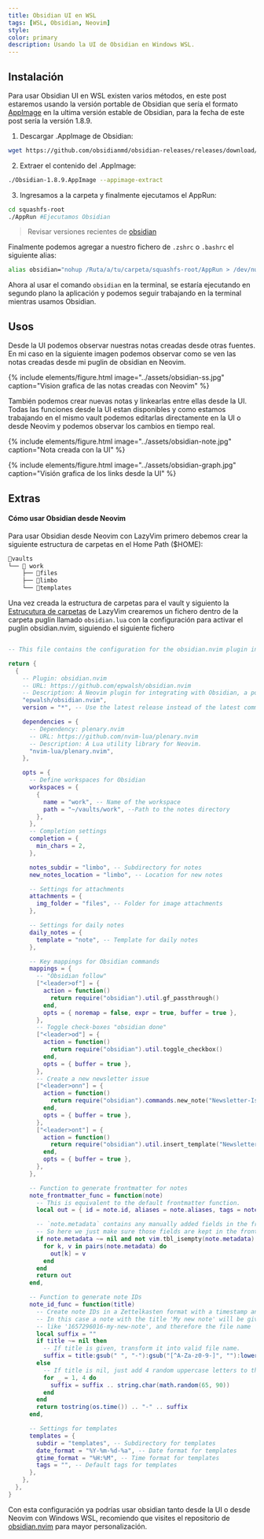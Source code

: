 ```yaml
---
title: Obsidian UI en WSL
tags: [WSL, Obsidian, Neovim]
style: 
color: primary
description: Usando la UI de Obsidian en Windows WSL.
---
```

## Instalación

Para usar Obsidian UI en WSL existen varios métodos, en este post estaremos usando la versión portable de Obsidian que sería el formato [AppImage](https://appimage.org/) en la ultima versión estable de Obsidian, para la fecha de este post sería la versión 1.8.9.

1. Descargar .AppImage de Obsidian:
```bash
wget https://github.com/obsidianmd/obsidian-releases/releases/download/v1.8.9/Obsidian-1.8.9.AppImage
```

2. Extraer el contenido del .AppImage:
```bash
./Obsidian-1.8.9.AppImage --appimage-extract
```

3. Ingresamos a la carpeta y finalmente ejecutamos el AppRun:
```bash
cd squashfs-root
./AppRun #Ejecutamos Obsidian
```

> Revisar versiones recientes de [obsidian](https://github.com/obsidianmd/obsidian-releases) 


Finalmente podemos agregar a nuestro fichero de `.zshrc` o `.bashrc` el siguiente alias: 
```bash
alias obsidian="nohup /Ruta/a/tu/carpeta/squashfs-root/AppRun > /dev/null 2>&1 &"
```

Ahora al usar el comando `obsidian` en la terminal, se estaría ejecutando en segundo plano la aplicación y podemos seguir trabajando en la terminal mientras usamos Obsidian.

## Usos
Desde la UI podemos observar nuestras notas creadas desde otras fuentes. En mi caso en la siguiente imagen podemos observar como se ven las notas creadas desde mi puglin de obsidian en Neovim.

{% include elements/figure.html image="../assets/obsidian-ss.jpg" caption="Vision grafica de las notas creadas con Neovim" %}

También podemos crear nuevas notas y linkearlas entre ellas desde la UI. Todas las funciones desde la UI estan disponibles y como estamos trabajando en el mismo vault podemos editarlas directamente en la UI o desde Neovim y podemos observar los cambios en tiempo real.


{% include elements/figure.html image="../assets/obsidian-note.jpg" caption="Nota creada con la UI" %}

{% include elements/figure.html image="../assets/obsidian-graph.jpg" caption="Visión grafica de los links desde la UI" %}

## Extras
#### Cómo usar Obsidian desde Neovim
Para usar Obsidian desde Neovim con LazyVim primero debemos crear la siguiente estructura de carpetas en el Home Path ($HOME):
```Bash
📁vaults
└── 📁 work
    ├── 📁files
    ├── 📁limbo
    └── 📁templates
```

Una vez creada la estructura de carpetas para el vault y siguiento la [Estrucutura de carpetas](https://www.lazyvim.org/configuration) de LazyVim crearemos un fichero dentro de la carpeta puglin llamado `obsidian.lua` con la configuración para activar el puglin obsidian.nvim, siguiendo el siguiente fichero
```lua

-- This file contains the configuration for the obsidian.nvim plugin in Neovim.

return {
  {
    -- Plugin: obsidian.nvim
    -- URL: https://github.com/epwalsh/obsidian.nvim
    -- Description: A Neovim plugin for integrating with Obsidian, a powerful knowledge base that works on top of a local folder of plain text Markdown files.
    "epwalsh/obsidian.nvim",
    version = "*", -- Use the latest release instead of the latest commit (recommended)

    dependencies = {
      -- Dependency: plenary.nvim
      -- URL: https://github.com/nvim-lua/plenary.nvim
      -- Description: A Lua utility library for Neovim.
      "nvim-lua/plenary.nvim",
    },

    opts = {
      -- Define workspaces for Obsidian
      workspaces = {
        {
          name = "work", -- Name of the workspace
          path = "~/vaults/work", --Path to the notes directory
        },
      },
      -- Completion settings
      completion = {
        min_chars = 2,
      },

      notes_subdir = "limbo", -- Subdirectory for notes
      new_notes_location = "limbo", -- Location for new notes

      -- Settings for attachments
      attachments = {
        img_folder = "files", -- Folder for image attachments
      },

      -- Settings for daily notes
      daily_notes = {
        template = "note", -- Template for daily notes
      },

      -- Key mappings for Obsidian commands
      mappings = {
        -- "Obsidian follow"
        ["<leader>of"] = {
          action = function()
            return require("obsidian").util.gf_passthrough()
          end,
          opts = { noremap = false, expr = true, buffer = true },
        },
        -- Toggle check-boxes "obsidian done"
        ["<leader>od"] = {
          action = function()
            return require("obsidian").util.toggle_checkbox()
          end,
          opts = { buffer = true },
        },
        -- Create a new newsletter issue
        ["<leader>onn"] = {
          action = function()
            return require("obsidian").commands.new_note("Newsletter-Issue")
          end,
          opts = { buffer = true },
        },
        ["<leader>ont"] = {
          action = function()
            return require("obsidian").util.insert_template("Newsletter-Issue")
          end,
          opts = { buffer = true },
        },
      },

      -- Function to generate frontmatter for notes
      note_frontmatter_func = function(note)
        -- This is equivalent to the default frontmatter function.
        local out = { id = note.id, aliases = note.aliases, tags = note.tags }

        -- `note.metadata` contains any manually added fields in the frontmatter.
        -- So here we just make sure those fields are kept in the frontmatter.
        if note.metadata ~= nil and not vim.tbl_isempty(note.metadata) then
          for k, v in pairs(note.metadata) do
            out[k] = v
          end
        end
        return out
      end,

      -- Function to generate note IDs
      note_id_func = function(title)
        -- Create note IDs in a Zettelkasten format with a timestamp and a suffix.
        -- In this case a note with the title 'My new note' will be given an ID that looks
        -- like '1657296016-my-new-note', and therefore the file name '1657296016-my-new-note.md'
        local suffix = ""
        if title ~= nil then
          -- If title is given, transform it into valid file name.
          suffix = title:gsub(" ", "-"):gsub("[^A-Za-z0-9-]", ""):lower()
        else
          -- If title is nil, just add 4 random uppercase letters to the suffix.
          for _ = 1, 4 do
            suffix = suffix .. string.char(math.random(65, 90))
          end
        end
        return tostring(os.time()) .. "-" .. suffix
      end,

      -- Settings for templates
      templates = {
        subdir = "templates", -- Subdirectory for templates
        date_format = "%Y-%m-%d-%a", -- Date format for templates
        gtime_format = "%H:%M", -- Time format for templates
        tags = "", -- Default tags for templates
      },
    },
  },
}

```

Con esta configuración ya podrías usar obsidian tanto desde la UI o desde Neovim con Windows WSL, recomiendo que visites el repositorio de [obsidian.nvim](https://github.com/epwalsh/obsidian.nvim) para mayor personalización. 
